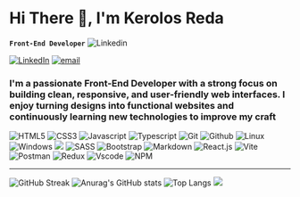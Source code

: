 <h1 align="left">Hi There 👋, I'm Kerolos Reda</h1>

**`Front-End Developer`** 
![Linkedin](https://api.iconify.design/skill-icons:linkedin.svg?width=20)

[![LinkedIn](https://img.shields.io/badge/LinkedIn-%230077B5.svg?logo=linkedin&logoColor=white)](https://www.linkedin.com/in/kerolos-reda-61ab33373/) 
[![email](https://img.shields.io/badge/Email-D14836?logo=gmail&logoColor=white)](mailto:kerolos.reda.makram@gmail.com)
<h3 align="left">I'm a passionate Front-End Developer with a strong focus on building clean, responsive, and user-friendly web interfaces. I enjoy turning designs into functional websites and continuously learning new technologies to improve my craft</h3>

![HTML5](https://api.iconify.design/skill-icons:html.svg?width=60)
![CSS3](https://api.iconify.design/skill-icons:css.svg?width=60)
![Javascript](https://api.iconify.design/skill-icons:javascript.svg?width=60)
![Typescript](https://api.iconify.design/skill-icons:typescript.svg?width=60)
![Git](https://api.iconify.design/skill-icons:git.svg?width=60)
![Github](https://api.iconify.design/skill-icons:github-dark.svg?width=60)
![Linux](https://api.iconify.design/skill-icons:linux-light.svg?width=60)
![Windows](https://api.iconify.design/skill-icons:windows-dark.svg?width=60)
![](https://api.iconify.design/skill-icons:windows-light.svg?width=60)
![SASS](https://api.iconify.design/skill-icons:sass.svg?width=60)
![Bootstrap](https://api.iconify.design/skill-icons:bootstrap.svg?width=60)
![Markdown](https://api.iconify.design/skill-icons:markdown-dark.svg?width=60)
![React.js](https://api.iconify.design/skill-icons:react-dark.svg?width=60)
![Vite](https://api.iconify.design/skill-icons:vite-dark.svg?width=60)
![Postman](https://api.iconify.design/skill-icons:postman.svg?width=60)
![Redux](https://api.iconify.design/skill-icons:redux.svg?width=60)
![Vscode](https://api.iconify.design/skill-icons:vscode-dark.svg?width=60)
![NPM](https://api.iconify.design/skill-icons:npm-dark.svg?width=60)

---
![GitHub Streak](https://streak-stats.demolab.com?user=kerolos-reda&hide_border=true&card_width=1000&theme=dark)
![Anurag's GitHub stats](https://github-readme-stats.vercel.app/api?username=kerolos-reda&hide=contribs,prs&card_width=1000&hide_border=true&theme=dark)
![Top Langs](https://github-readme-stats.vercel.app/api/top-langs/?username=kerolos-reda&layout=compact&card_width=1000&hide_border=true&theme=dark)
[![](https://visitcount.itsvg.in/api?id=kerolos-reda&icon=2&color=0)](https://visitcount.itsvg.in)


<!-- Proudly created with GPRM ( https://gprm.itsvg.in ) -->
